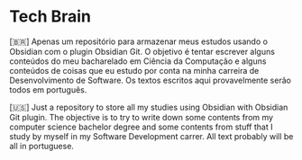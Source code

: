 # Tech Brain
[🇧🇷] Apenas um repositório para armazenar meus estudos usando o Obsidian com o plugin Obsidian Git. O objetivo é tentar escrever alguns conteúdos do meu bacharelado em Ciência da Computação e alguns conteúdos de coisas que eu estudo por conta na minha carreira de Desenvolvimento de Software. Os textos escritos aqui provavelmente serão todos em português.

[🇺🇸] Just a repository to store all my studies using Obsidian with Obsidian Git plugin. The objective is to try to write down some contents from my computer science bachelor degree and some contents  from stuff that I study by myself  in my Software Development carrer. All text probably will be all in portuguese.

